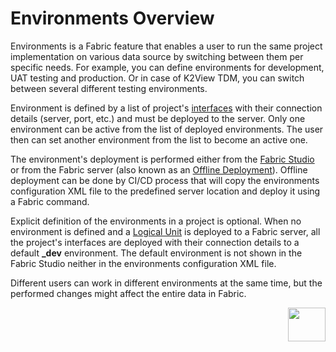 # Environments Overview

Environments is a Fabric feature that enables a user to run the same project implementation on various data source by switching between them per specific needs. For example, you can define environments for development, UAT testing and production. Or in case of K2View TDM, you can switch between several different testing environments. 

Environment is defined by a list of project's [interfaces](/articles/05_DB_interfaces/01_interfaces_overview.md) with their connection details (server, port, etc.) and must be deployed to the server. Only one environment can be active from the list of deployed environments. The user then can set another environment from the list to become an active one.

The environment's deployment is performed either from the [Fabric Studio](/articles/25_environments/03_deploy_env_from_Fabric_Studio.md) or from the Fabric server (also known as an [Offline Deployment](/articles/25_environments/04_offline_deployment.md)). Offline deployment can be done by CI/CD process that will copy the environments configuration XML file to the predefined server location and deploy it using a Fabric command. 

Explicit definition of the environments in a project is optional. When no environment is defined and a [Logical Unit](/articles/03_logical_units/01_LU_overview.md) is deployed to a Fabric server, all the project's interfaces are deployed with their connection details to a default **_dev** environment. The default environment is not shown in the Fabric Studio neither in the environments configuration XML file.

Different users can work in different environments at the same time, but the performed changes might affect the entire data in Fabric.



[<img align="right" width="60" height="54" src="/articles/images/Next.png">](02_create_new_environment.md)



